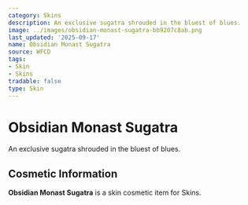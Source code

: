 ```yaml
---
category: Skins
description: An exclusive sugatra shrouded in the bluest of blues.
image: ../images/obsidian-monast-sugatra-bb9207c8ab.png
last_updated: '2025-09-17'
name: Obsidian Monast Sugatra
source: WFCD
tags:
- Skin
- Skins
tradable: false
type: Skin
---
```


# Obsidian Monast Sugatra

An exclusive sugatra shrouded in the bluest of blues.

## Cosmetic Information

**Obsidian Monast Sugatra** is a skin cosmetic item for Skins.

